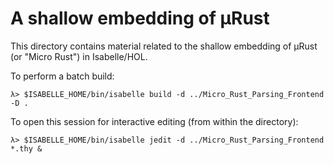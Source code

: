 # A shallow embedding of µRust

This directory contains material related to the shallow embedding of µRust (or
"Micro Rust") in Isabelle/HOL.

To perform a batch build:

```shell
λ> $ISABELLE_HOME/bin/isabelle build -d ../Micro_Rust_Parsing_Frontend -D .
```

To open this session for interactive editing (from within the directory):

```shell
λ> $ISABELLE_HOME/bin/isabelle jedit -d ../Micro_Rust_Parsing_Frontend *.thy &
```
